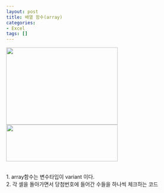 ```yaml
---
layout: post
title: 배열 함수(array)
categories:
- Excel
tags: []
---
```

<p><a href="{{ site.baseurl }}/assets/array-300x208.png"><img src="{{ site.baseurl }}/assets/array-300x208.png" alt="" width="300" height="208" class="aligncenter size-medium wp-image-1071" /></a><br />
<a href="{{ site.baseurl }}/assets/arrayap.png"><img src="{{ site.baseurl }}/assets/arrayap.png" alt="" width="300" height="99" class="aligncenter size-medium wp-image-1072" /></a></p>
<p><script src="https://gist.github.com/nck2/885f195e1ab1ea85ddf8843e0c1e6ee3.js"></script><br />
1. array함수는 변수타입이 variant 이다.<br />
2. 각 셀을 돌아가면서 당첨번호에 들어간 수들을 하나씩 체크하는 코드</p>

